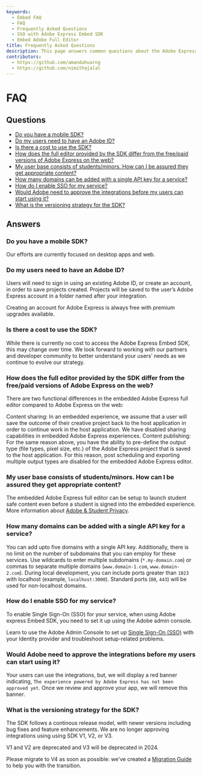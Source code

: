 ```yaml
---
keywords:
  - Embed FAQ
  - FAQ
  - Frequently Asked Questions
  - SSO with Adobe Express Embed SDK
  - Embed Adobe Full Editor
title: Frequently Asked Questions
description: This page answers common questions about the Adobe Express Embed SDK.
contributors:
  - https://github.com/amandahuarng
  - https://github.com/nimithajalal
---
```


# FAQ

## Questions

<!-- The comment below is needed, otherwise the Markdown-all-in-one extensions will automatically create a TOC and mess with the layout -->
<!-- no toc -->
- [Do you have a mobile SDK?](#do-you-have-a-mobile-sdk)
- [Do my users need to have an Adobe ID?](#do-my-users-need-to-have-an-adobe-id)
- [Is there a cost to use the SDK?](#is-there-a-cost-to-use-the-sdk)
- [How does the full editor provided by the SDK differ from the free/paid versions of Adobe Express on the web?](#how-does-the-full-editor-provided-by-the-sdk-differ-from-the-freepaid-versions-of-adobe-express-on-the-web)
- [My user base consists of students/minors. How can I be assured they get appropriate content?](#my-user-base-consists-of-studentsminors-how-can-i-be-assured-they-get-appropriate-content)
- [How many domains can be added with a single API key for a service?](#how-many-domains-can-be-added-with-a-single-api-key-for-a-service)
- [How do I enable SSO for my service?](#how-do-i-enable-sso-for-my-service)
- [Would Adobe need to approve the integrations before my users can start using it?](#would-adobe-need-to-approve-the-integrations-before-my-users-can-start-using-it)
- [What is the versioning strategy for the SDK?](#what-is-the-versioning-strategy-for-the-sdk)

## Answers

### Do you have a mobile SDK?

Our efforts are currently focused on desktop apps and web.

### Do my users need to have an Adobe ID?

Users will need to sign in using an existing Adobe ID, or create an account, in order to save projects created. Projects will be saved to the user’s Adobe Express account in a folder named after your integration.

Creating an account for Adobe Express is always free with premium upgrades available.

### Is there a cost to use the SDK?

While there is currently no cost to access the Adobe Express Embed SDK, this may change over time. We look forward to working with our partners and developer community to better understand your users’ needs as we continue to evolve our strategy.

### How does the full editor provided by the SDK differ from the free/paid versions of Adobe Express on the web?

There are two functional differences in the embedded Adobe Express full editor compared to Adobe Express on the web:

Content sharing: In an embedded experience, we assume that a user will save the outcome of their creative project back to the host application in order to continue work in the host application. We have disabled sharing capabilities in embedded Adobe Express experiences.
Content publishing: For the same reason above, you have the ability to pre-define the output type (file types, pixel size, etc.) of the Adobe Express project that is saved to the host application. For this reason, post scheduling and exporting multiple output types are disabled for the embedded Adobe Express editor.

### My user base consists of students/minors. How can I be assured they get appropriate content?

The embedded Adobe Express full editor can be setup to launch student safe content even before a student is signed into the embedded experience. More information about [Adobe & Student Privacy](https://www.adobe.com/privacy/student-policy.html).

### How many domains can be added with a single API key for a service?

You can add upto five domains with a single API key. Additionally, there is no limit on the number of subdomains that you can employ for these services. Use wildcards to enter multiple subdomains (`*.my-domain.com`) or commas to separate multiple domains (`www.domain-1.com`, `www.domain-2.com`). During local development, you can include ports greater than `1023` with localhost (example, `localhost:3000`). Standard ports (`80`, `443`) will be used for non-localhost domains.

### How do I enable SSO for my service?

To enable Single Sign-On (SSO) for your service, when using Adobe express Embed SDK, you need to set it up using the Adobe admin console.

Learn to use the Adobe Admin Console to set up [Single Sign-On (SSO)](https://helpx.adobe.com/in/enterprise/using/sso-overview.html) with your Identity provider and troubleshoot setup-related problems.

### Would Adobe need to approve the integrations before my users can start using it?

Your users can use the integrations, but, we will display a red banner indicating, `The experience powered by Adobe Express has not been approved yet`. Once we review and approve your app, we will remove this banner.

### What is the versioning strategy for the SDK?

The SDK follows a continous release model, with newer versions including bug fixes and feature enhancements. We are no longer approving integrations using using SDK V1, V2, or V3.

V1 and V2 are deprecated and V3 will be deprecated in 2024.

Please migrate to V4 as soon as possible: we've created a [Migration Guide](../concepts/migration_v3_v4.md) to help you with the transition.

